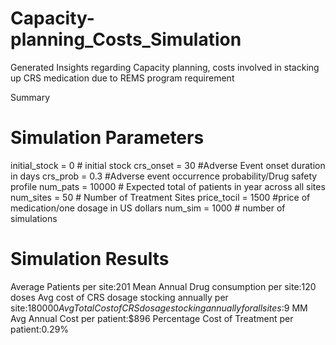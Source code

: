 # Capacity-planning_Costs_Simulation
Generated Insights regarding Capacity planning, costs involved in stacking up CRS medication due to REMS program requirement 

Summary 

# Simulation Parameters 
initial_stock = 0 # initial stock 
crs_onset = 30 #Adverse Event onset duration in days
crs_prob = 0.3 #Adverse event occurrence probability/Drug safety profile
num_pats = 10000 # Expected total of patients in year across all sites
num_sites = 50  # Number of Treatment Sites
price_tocil = 1500 #price of medication/one dosage in US dollars
num_sim = 1000 # number of simulations

# Simulation Results
Average Patients per site:201
Mean Annual Drug consumption per site:120 doses
Avg cost of CRS dosage stocking annually per site:$180000
Avg Total Cost of CRS dosage stocking annually for all sites:$9 MM
Avg Annual Cost per patient:$896
Percentage Cost of  Treatment per patient:0.29%
